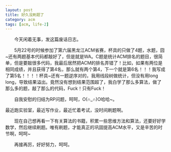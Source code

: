 ```yaml
---
layout: post
title: 好久没刷题了
category: acm
tags: [acm, life-2]
---
```


<p>　　今天闲着无事，发这篇废话日志。</p>
<p>　　5月22号的时候参加了第六届黑龙江ACM省赛，杯具的只做了4题，水题，囧~还有两题基本代码都敲好了，但是就是WA。C题是统计ACM排名的题目，很简单，但是要敲很多代码，我最后居然把ACM的排名弄错了！比如，如果有两位是相同成绩，并且获得了第4名，那么就有两个第4，下一个就是第6名！！！我写成了第5名！！！！杯具~还有一题逆序对的，我用线段树做统计，但没有用long long，导致结果溢出。竟然没有想到结果范围超了，我白学了那么多算法，做了那么多的题，敲了那么的代码，Fuck！只有Fuck！</p>
<p>　　自我安慰的归结为RP问题，呵呵，O(&cap;_&cap;)O哈哈~。</p>
<p>最近跑实验室，最近写作业，最近忙着考试，没时间刷题啊。</p>
<p>　　现在自己想再看一下有关算法的书籍，积累一些思维方法和算法，还要好好学数学，然后继续刷题。唯有刷题，才能真正的巩固提高ACM水平，又是辛苦的时节啊，呵呵~</p>
<p>　　再接再厉，好好努力，呵呵。</p>

